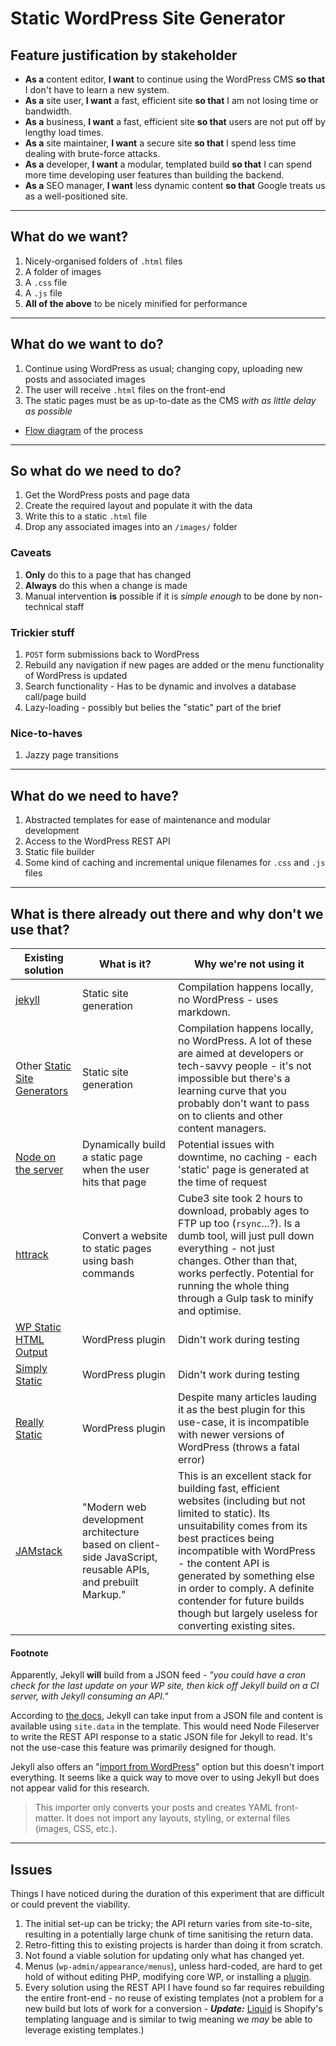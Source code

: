 # Static WordPress Site Generator

## Feature justification by stakeholder
- **As a** content editor, **I want** to continue using the WordPress CMS **so that** I don't have to learn a new system.
- **As a** site user, **I want** a fast, efficient site **so that** I am not losing time or bandwidth.
- **As a** business, **I want** a fast, efficient site **so that** users are not put off by lengthy load times.
- **As a** site maintainer, **I want** a secure site **so that** I spend less time dealing with brute-force attacks.
- **As a** developer, **I want** a modular, templated build **so that** I can spend more time developing user features than building the backend.
- **As a** SEO manager, **I want** less dynamic content **so that** Google treats us as a well-positioned site.

_____

## What do we want?
1. Nicely-organised folders of `.html` files
1. A folder of images
1. A `.css` file
1. A `.js` file
1. **All of the above** to be nicely minified for performance

_____

## What do we want to do?
1. Continue using WordPress as usual; changing copy, uploading new posts and associated images
1. The user will receive `.html` files on the front-end
1. The static pages must be as up-to-date as the CMS _with as little delay as possible_


- [Flow diagram](MakeStaticFiles.pdf) of the process
_____

## So what do we need to do?
1. Get the WordPress posts and page data
1. Create the required layout and populate it with the data
1. Write this to a static `.html` file
1. Drop any associated images into an `/images/` folder

### Caveats
1. **Only** do this to a page that has changed
1. **Always** do this when a change is made
1. Manual intervention **is** possible if it is *simple enough* to be done by non-technical staff

### Trickier stuff
1. `POST` form submissions back to WordPress
1. Rebuild any navigation if new pages are added or the menu functionality of WordPress is updated
1. Search functionality - Has to be dynamic and involves a database call/page build
1. Lazy-loading - possibly but belies the "static" part of the brief

### Nice-to-haves
1. Jazzy page transitions

_____

## What do we need to have?
1. Abstracted templates for ease of maintenance and modular development
1. Access to the WordPress REST API
1. Static file builder
1. Some kind of caching and incremental unique filenames for `.css` and `.js` files

_____

## What is there already out there and why don't we use that?
Existing solution | What is it? | Why we're not using it
-----|-----|-----
[jekyll](https://jekyllrb.com/) | Static site generation | Compilation happens locally, no WordPress - uses markdown.
Other [Static Site Generators](https://www.netlify.com/blog/2016/05/02/top-ten-static-website-generators/) | Static site generation | Compilation happens locally, no WordPress. A lot of these are aimed at developers or tech-savvy people - it's not impossible but there's a learning curve that you probably don't want to pass on to clients and other content managers.
[Node on the server](http://cube-static.teamcube.co.uk/) | Dynamically build a static page when the user hits that page | Potential issues with downtime, no caching - each 'static' page is generated at the time of request
[httrack](http://www.httrack.com/html/fcguide.html) | Convert a website to static pages using bash commands | Cube3 site took 2 hours to download, probably ages to FTP up too (`rsync`...?). Is a dumb tool, will just pull down everything - not just changes. Other than that, works perfectly. Potential for running the whole thing through a Gulp task to minify and optimise.
[WP Static HTML Output](https://en-gb.wordpress.org/plugins/static-html-output-plugin/) | WordPress plugin | Didn't work during testing
[Simply Static](https://en-gb.wordpress.org/plugins/simply-static/) | WordPress plugin | Didn't work during testing
[Really Static](https://en-gb.wordpress.org/plugins/really-static/) | WordPress plugin | Despite many articles lauding it as the best plugin for this use-case, it is incompatible with newer versions of WordPress (throws a fatal error)
[JAMstack](https://jamstack.org) | "Modern web development architecture based on client-side JavaScript, reusable APIs, and prebuilt Markup." | This is an excellent stack for building fast, efficient websites (including but not limited to static). Its unsuitability comes from its best practices being incompatible with WordPress - the content API is generated by something else in order to comply. A definite contender for future builds though but largely useless for converting existing sites.

#### Footnote
Apparently, Jekyll **will** build from a JSON feed - _"you could have a cron check for the last update on your WP site, then kick off Jekyll build on a CI server, with Jekyll consuming an API."_

According to [the docs](https://jekyllrb.com/docs/datafiles/), Jekyll can take input from a JSON file and content is available using `site.data` in the template. This would need Node Fileserver to write the REST API response to a static JSON file for Jekyll to read. It's not the use-case this feature was primarily designed for though.

Jekyll also offers an "[import from WordPress](http://import.jekyllrb.com/docs/wordpress/)" option but this doesn't import everything. It seems like a quick way to move over to using Jekyll but does not appear valid for this research.
>This importer only converts your posts and creates YAML front-matter. It does not import any layouts, styling, or external files (images, CSS, etc.).

_____

## Issues
Things I have noticed during the duration of this experiment that are difficult or could prevent the viability.
1. The initial set-up can be tricky; the API return varies from site-to-site, resulting in a potentially large chunk of time sanitising the return data.
1. Retro-fitting this to existing projects is harder than doing it from scratch.
1. Not found a viable solution for updating only what has changed yet.
1. Menus (`wp-admin/appearance/menus`), unless hard-coded, are hard to get hold of without editing PHP, modifying core WP, or installing a [plugin](https://wordpress.stackexchange.com/questions/209381/get-wp-navigation-menu-from-rest-api-v2).
1. Every solution using the REST API I have found so far requires rebuilding the entire front-end - no reuse of existing templates (not a problem for a new build but lots of work for a conversion - _**Update:**_ [Liquid](https://shopify.github.io/liquid/) is Shopify's templating language and is similar to twig meaning we _may_ be able to leverage existing templates.)
